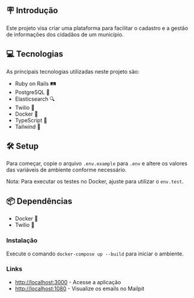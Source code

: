 ## 🪧 Introdução

Este projeto visa criar uma plataforma para facilitar o cadastro e a gestão de informações dos cidadãos de um município.

## 💻 Tecnologias

As principais tecnologias utilizadas neste projeto são:

- Ruby on Rails 🛤️
- PostgreSQL 🐘
- Elasticsearch 🔍
- Twilio 📱
- Docker 🐳
- TypeScript 📝
- Tailwind 🎨

## 🛠️ Setup

Para começar, copie o arquivo `.env.example` para `.env` e altere os valores das variáveis de ambiente conforme necessário.

Nota: Para executar os testes no Docker, ajuste para utilizar o `env.test`.

## 📦 Dependências

- Docker 🐳
- Twilio 📱

### Instalação

Execute o comando `docker-compose up --build` para iniciar o ambiente.

### Links
* [http://localhost:3000](http://localhost:3000) - Acesse a aplicação
* [http://localhost:1080](http://localhost:1080) - Visualize os emails no Mailpit
